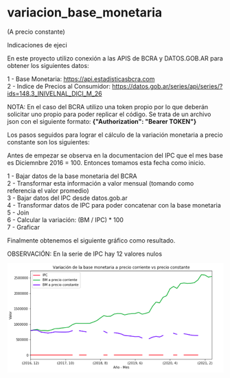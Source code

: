 # variacion_base_monetaria
(A precio constante)

Indicaciones de ejeci

En este proyecto utilizo conexión a las APIS de BCRA y DATOS.GOB.AR para obtener los siguientes datos:

1 - Base Monetaria: https://api.estadisticasbcra.com <br>
2 - Indice de Precios al Consumidor: https://datos.gob.ar/series/api/series/?ids=148.3_INIVELNAL_DICI_M_26

NOTA: En el caso del BCRA utilizo una token propio por lo que deberán solicitar uno propio para poder replicar el código. Se trata de un archivo json con el siguiente formato: <b> {"Authorization": "Bearer TOKEN"} </b>

Los pasos seguidos para lograr el cálculo de la variación monetaria a precio constante son los siguientes:

Antes de empezar se observa en la documentacion del IPC que el mes base es Diciemnbre 2016 = 100. Entonces tomamos esta fecha como inicio.

1 - Bajar datos de la base monetaria del BCRA <br>
2 - Transformar esta información a valor mensual (tomando como referencia el valor promedio) <br>
3 - Bajar datos del IPC desde datos.gob.ar <br>
4 - Transformar datos de IPC para poder concatenar con la base monetaria <br>
5 - Join <br>
6 - Calcular la variación: (BM / IPC) * 100 <br>
7 - Graficar

Finalmente obtenemos el siguiente gráfico como resultado.

OBSERVACIÓN: En la serie de IPC hay 12 valores nulos

<img src="/grafico.png"/>
